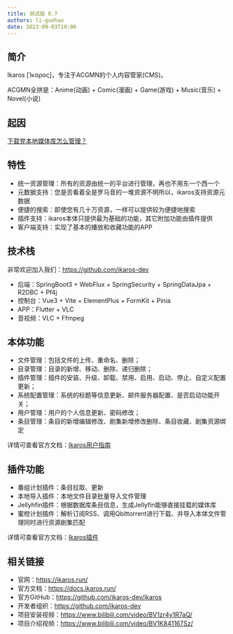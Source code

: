 ```yaml
---
title: 测试版 0.7
authors: li-guohao
date: 2023-09-03T19:00
---
```


## 简介

Ikaros [Ίκαρος]，专注于ACGMN的个人内容管家(CMS)。

ACGMN全拼是：Anime(动画) + Comic(漫画) + Game(游戏) + Music(音乐) + Novel(小说)

## 起因

[下载党本地媒体库怎么管理？](https://bgm.tv/group/topic/367485)

## 特性

- 统一资源管理：所有的资源由统一的平台进行管理，再也不用东一个西一个
- 元数据支持：您是否看着全是罗马音的一堆资源不明所以，ikaros支持资源元数据
- 便捷的搜索：即使您有几十万资源，一样可以提供较为便捷地搜索
- 插件支持：ikaros本体只提供最为基础的功能，其它附加功能由插件提供
- 客户端支持：实现了基本的播放和收藏功能的APP


## 技术栈

非常欢迎加入我们：<https://github.com/ikaros-dev>

- 后端：SpringBoot3 + WebFlux + SpringSecurity + SpringDataJpa + R2DBC + Pf4j
- 控制台：Vue3 + Vite + ElementPlus + FormKit + Pinia
- APP：Flutter + VLC
- 音视频：VLC + Ffmpeg

## 本体功能

- 文件管理：包括文件的上传、重命名、删除；
- 目录管理：目录的新增、移动、删除、递归删除；
- 插件管理：插件的安装、升级、卸载、禁用、启用、启动、停止、自定义配置更新；
- 系统配置管理：系统的标题等信息更新、邮件服务器配置、是否启动功能开关；
- 用户管理：用户的个人信息更新、密码修改；
- 条目管理：条目的新增编辑修改、剧集新增修改删除、条目收藏、剧集资源绑定

详情可查看官方文档：[Ikaros用户指南](https://docs.ikaros.run/category/%E7%94%A8%E6%88%B7%E6%8C%87%E5%8D%97/)

## 插件功能

- 番组计划插件：条目拉取、更新
- 本地导入插件：本地文件目录批量导入文件管理
- Jellyhfin插件：根据数据库条目信息，生成Jellyfin能够直接挂载的媒体库
- 蜜柑计划插件：解析订阅RSS、调用Qbittorrent进行下载、并导入本体文件管理同时进行资源剧集匹配

详情可查看官方文档：[Ikaros插件](https://docs.ikaros.run/category/%E6%8F%92%E4%BB%B6/)


## 相关链接

- 官网：<https://ikaros.run/>
- 官方文档：<https://docs.ikaros.run/>
- 官方GitHub：<https://github.com/ikaros-dev/ikaros>
- 开发者组织：<https://github.com/ikaros-dev>
- 项目安装视频：https://www.bilibili.com/video/BV1zr4y1R7aQ/
- 项目介绍视频：https://www.bilibili.com/video/BV1K841167Sz/


